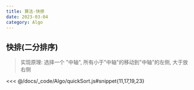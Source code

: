 ```yaml
---
title: 算法-快排
date: 2023-03-04
category: Algo
---
```


##  快排(二分排序)

> 实现原理: 选择一个 "中轴", 所有小于"中轴"的移动到"中轴"的左侧, 大于放右侧

<<< @/docs/_code/Algo/quickSort.js#snippet{11,17,19,23}
